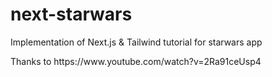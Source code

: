 # next-starwars
 Implementation of Next.js & Tailwind tutorial for starwars app
 <p>Thanks to https://www.youtube.com/watch?v=2Ra91ceUsp4</p>